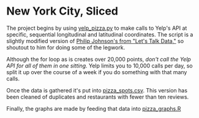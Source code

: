 # New York City, Sliced

The project begins by using [yelp_pizza.py](https://github.com/PerplexCity/NewYorkCity_Sliced/blob/master/yelp_pizza.py) to make calls to Yelp's API at specific, sequential longitudinal and latitudinal coordinates. The script is a slightly modified version of [Philip Johnson's from "Let's Talk Data,"](http://letstalkdata.com/2014/02/how-to-use-the-yelp-api-in-python/) so shoutout to him for doing some of the legwork. 

Although the for loop as is creates over 20,000 points, *don't call the Yelp API for all of them in one sitting*. Yelp limits you to 10,000 calls per day, so split it up over the course of a week if you do something with that many calls.

Once the data is gathered it's put into [pizza_spots.csv](https://github.com/PerplexCity/NewYorkCity_Sliced/blob/master/pizza_spots.csv). This version has been cleaned of duplicates and restaurants with fewer than ten reviews.

Finally, the graphs are made by feeding that data into [pizza_graphs.R](https://github.com/PerplexCity/NewYorkCity_Sliced/blob/master/pizza_graphs.R)

